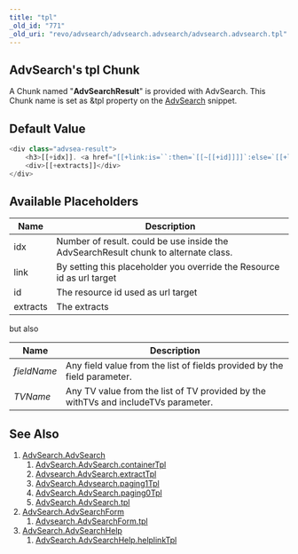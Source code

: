 ```yaml
---
title: "tpl"
_old_id: "771"
_old_uri: "revo/advsearch/advsearch.advsearch/advsearch.advsearch.tpl"
---
```


## AdvSearch's tpl Chunk

A Chunk named "**AdvSearchResult**" is provided with AdvSearch. This Chunk name is set as &tpl property on the [AdvSearch](extras/advsearch/advsearch "AdvSearch.AdvSearch") snippet.

## Default Value

``` php
<div class="advsea-result">
    <h3>[[+idx]]. <a href="[[+link:is=``:then=`[[~[[+id]]]]`:else=`[[+link]]`]]" title="[[+longtitle]]">[[+pagetitle]]</a></h3>
    <div>[[+extracts]]</div>
</div>
```

## Available Placeholders

| Name     | Description                                                                         |
| -------- | ----------------------------------------------------------------------------------- |
| idx      | Number of result. could be use inside the AdvSearchResult chunk to alternate class. |
| link     | By setting this placeholder you override the Resource id as url target              |
| id       | The resource id used as url target                                                  |
| extracts | The extracts                                                                        |

but also

| Name        | Description                                                                        |
| ----------- | ---------------------------------------------------------------------------------- |
| _fieldName_ | Any field value from the list of fields provided by the field parameter.           |
| _TVName_    | Any TV value from the list of TV provided by the withTVs and includeTVs parameter. |

## See Also

1. [AdvSearch.AdvSearch](extras/advsearch/advsearch)
    1. [AdvSearch.AdvSearch.containerTpl](extras/advsearch/advsearch/containertpl)
    2. [Advsearch.AdvSearch.extractTpl](extras/advsearch/advsearch/extracttpl)
    3. [AdvSearch.Advsearch.paging1Tpl](extras/advsearch/advsearch/paging1tpl)
    4. [AdvSearch.AdvSearch.paging0Tpl](extras/advsearch/advsearch/paging0tpl)
    5. [AdvSearch.AdvSearch.tpl](extras/advsearch/advsearch/tpl)
2. [AdvSearch.AdvSearchForm](extras/advsearch/advsearch.advsearchform)
    1. [Advsearch.AdvSearchForm.tpl](extras/advsearch/advsearch.advsearchform/tpl)
3. [AdvSearch.AdvSearchHelp](extras/advsearch/advsearch.advsearchhelp)
    1. [AdvSearch.AdvSearchHelp.helplinkTpl](extras/advsearch/advsearch.advsearchhelp/helplinktpl)
